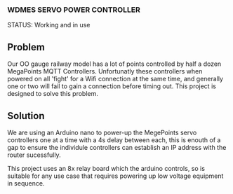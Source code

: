 ### WDMES SERVO POWER CONTROLLER

STATUS: Working and in use

## Problem

Our OO gauge railway model has a lot of points controlled by half a dozen MegaPoints MQTT Controllers. Unfortunatly these controllers when powered on all 'fight' for a Wifi connection at the same time, and generally one or two will fail to gain a connection before timing out. This project is designed to solve this problem.

## Solution

We are using an Arduino nano to power-up the MegePoints servo controllers one at a time with a 4s delay between each, this is enouth of a gap to ensure the individule controllers can establish an IP address with the router sucessfully.

This project uses an 8x relay board which the arduino controls, so is suitable for any use case that requires powering up low voltage equipment in sequence.

